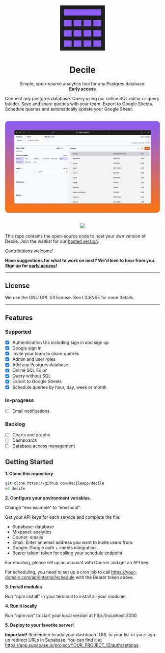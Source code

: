 <p align="center">
<img width="150" src="./public/decile_logo.png"/>
<h1 align="center"><b>Decile</b></h1>
<p align="center">
Simple, open-source analytics tool for any Postgres database.
<br />
<a href="https://decile.app" align="center"><strong>Early access</strong></a>
<br />
</p>
<p >
Connect any postgres database. Query using our online SQL editor or query builder. Save and share queries with your team. Export to Google Sheets. Schedule queries and automatically update your Google Sheet.
<br />

</p>

<br />
  <img src="./public/screenshot.png" style="border-radius: 10px;" />

<p align="center">
  <br />
  <a href="https://decile.app">
    <img src="https://img.shields.io/badge/We're%20open%20for%20beta!-Join-%2322c55e" />
  </a> 
  <br />
</p>

This repo contains the open-source code to host your own version of Decile. Join the waitlist for our [hosted version](https://decile.app).

Contributions welcome!

**Have suggestions for what to work on next? We'd love to hear from you. Sign up for [early access](https://decile.app)!**

---

## License

We use the GNU GPL V3 license. See LICENSE for more details.

---

## Features

### Supported

- [x] Authentication UIs including sign in and sign up
- [x] Google sign in
- [x] Invite your team to share queries
- [x] Admin and user roles
- [x] Add any Postgres database
- [x] Online SQL Edior
- [x] Query without SQL
- [x] Export to Google Sheets
- [x] Schedule queries by hour, day, week or month

### In-progress

- [ ] Email notifications

### Backlog

- [ ] Charts and graphs
- [ ] Dashboards
- [ ] Database access management

## Getting Started

**1. Clone this repository**

```bash
git clone https://github.com/decileapp/decile
cd decile
```

**2. Configure your environment variables.**

Change "env.example" to "env.local".

Get your API keys for each service and complete the file:

- Supabase: database
- Mixpanel: analytics
- Courier: emails
- Email: Enter an email address you want to invite users from.
- Google: Google auth + sheets integration
- Bearer token: token for calling your schedule endpoint

For emailing, please set up an account with Courier and get an API key.

For scheduling, you need to set up a cron job to call https://your-domain.com/api/internal/schedule with the Bearer token above.

**3. Install modules.**

Run "npm install" in your terminal to install all your modules.

**4. Run it locally**

Run "npm run" to start your local version at http://localhost:3000

**5. Deploy to your favorite server!**

**Important!** Remember to add your dashboard URL to your list of your sign-up redirect URLs in Supabase. You can find it at https://app.supabase.io/project/YOUR_PROJECT_ID/auth/settings.
